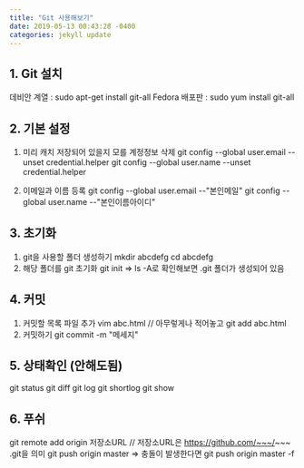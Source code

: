 ```yaml
---
title: "Git 사용해보기"
date: 2019-05-13 00:43:28 -0400
categories: jekyll update
---
```

## 1. Git 설치
 데비안 계열 : sudo apt-get install git-all
 Fedora 배포판 : sudo yum install git-all

## 2. 기본 설정
 1) 미리 캐치 저장되어 있을지 모를 계정정보 삭제
 git config --global user.email --unset credential.helper
 git config --global user.name --unset credential.helper

 2) 이메일과 이름 등록
 git config --global user.email --"본인메일"
 git config --global user.name --"본인이름아이디"

## 3. 초기화
 1) git을 사용할 폴더 생성하기
   mkdir abcdefg
   cd abcdefg
 2) 해당 폴더를 git 초기화
   git init
   => ls -A로 확인해보면 .git 폴더가 생성되어 있음
## 4. 커밋
 1) 커밋할 목록 파일 추가
   vim abc.html  // 아무렇게나 적어놓고
   git add abc.html
 2) 커밋하기
  git commit -m "메세지"
## 5. 상태확인  (안해도됨)
 git status
 git diff
 git log
 git shortlog
 git show
## 6. 푸쉬
 git remote add origin 저장소URL  // 저장소URL은 https://github.com/~~~/~~~ .git을 의미
 git push origin master
 => 충돌이 발생한다면  git push origin master -f
